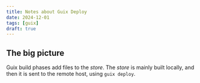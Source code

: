 ```yaml
---
title: Notes about Guix Deploy 
date: 2024-12-01
tags: [guix]
draft: true
---
```


## The big picture

Guix build phases add files to the *store*. The *store* is mainly built locally, and then it is sent to the remote host, using `guix deploy`.


